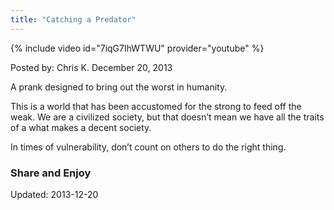 ```yaml
---
title: "Catching a Predator"
---
```



{% include video id="7iqG7IhWTWU" provider="youtube" %}


<span>Posted by: Chris K. </span>
<span>December 20, 2013</span>


<span class="wpsr_floatbts_anchor" data-offset="25"></span><p>A prank designed to bring out the worst in humanity.</p>
<p>This is a world that has been accustomed for the strong to feed off the weak. We are a civilized society, but that doesn&#8217;t mean we have all the traits of a what makes a decent society.</p>
<p>In times of vulnerability, don&#8217;t count on others to do the right thing.</p>
<h3>Share and Enjoy</h3>
    



Updated: 2013-12-20

